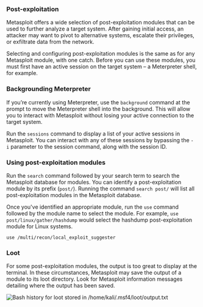 ### Post-exploitation
Metasploit offers a wide selection of post-exploitation modules that can be used to further analyze a target system. After gaining initial access, an attacker may want to pivot to alternative systems, escalate their privileges, or exfiltrate data from the network. 

Selecting and configuring post-exploitation modules is the same as for any Metasploit module, with one catch. Before you can use these modules, you must first have an active session on the target system – a Meterpreter shell, for example.

### Backgrounding Meterpreter
If you’re currently using Meterpreter, use the `background` command at the prompt to move the Meterpreter shell into the background. This will allow you to interact with Metasploit without losing your active connection to the target system.

Run the `sessions` command to display a list of your active sessions in Metasploit. You can interact with any of these sessions by bypassing the `-i` parameter to the session command, along with the session ID.

### Using post-exploitation modules
Run the `search` command followed by your search term to search the Metasploit database for modules. You can identify a post-exploitation module by its prefix (`post/`). Running the command `search post/` will list all post-exploitation modules in the Metasploit database.

Once you've identified an appropriate module, run the `use` command followed by the module name to select the module. For example, `use post/linux/gather/hashdump` would select the hashdump post-exploitation module for Linux systems.
```
use /multi/recon/local_exploit_suggester
```

### Loot
For some post-exploitation modules, the output is too great to display at the terminal. In these circumstances, Metasploit may save the output of a module to its loot directory. Look for Metasploit information messages detailing where the output has been saved.

![Bash history for loot stored in /home/kali/.msf4/loot/output.txt](https://il-labforge-assets.origin.immersivelabs.team/uploads/e5NLb2eIuhnSkOF8wzECMYfUcBtQAd_t_aN-EcuH3GA.png)

